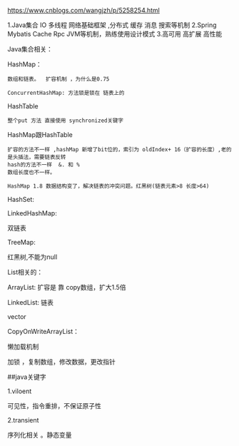 



https://www.cnblogs.com/wangjzh/p/5258254.html 


1.Java集合 IO 多线程 网络基础框架  ,分布式 缓存 消息 搜索等机制
2.Spring Mybatis Cache Rpc JVM等机制，熟练使用设计模式
3.高可用 高扩展  高性能 


Java集合相关：

HashMap：

	数组和链表。  扩容机制 ，为什么是0.75

	ConcurrentHashMap: 方法锁是锁在 链表上的

HashTable

	整个put 方法 直接使用 synchronized关键字


HashMap跟HashTable

	扩容的方法不一样 ,hashMap 新增了bit位的，索引为 oldIndex+ 16（扩容的长度）,老的是头插法，需要链表反转
	hash的方法不一样  &. 和 %
	数组长度也不一样。

	HashMap 1.8 数据结构变了，解决链表的冲突问题。红黑树(链表元素>8 长度>64)

HashSet:

LinkedHashMap:

双链表

TreeMap:

红黑树,不能为null


List相关的：

ArrayList:  扩容是 靠 copy数组，扩大1.5倍

LinkedList: 链表

vector

CopyOnWriteArrayList：

懒加载机制

加锁 ，复制数组，修改数据，更改指针


##java关键字 

1.viloent

可见性，指令重排，不保证原子性

2.transient

序列化相关 。静态变量





